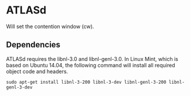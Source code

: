 # ATLASd

Will set the contention window (cw).

## Dependencies

ATLASd requires the libnl-3.0 and libnl-genl-3.0.
In Linux Mint, which is based on Ubuntu 14.04, the following command will install all required object code and headers.

    sudo apt-get install libnl-3-200 libnl-3-dev libnl-genl-3-200 libnl-genl-3-dev

